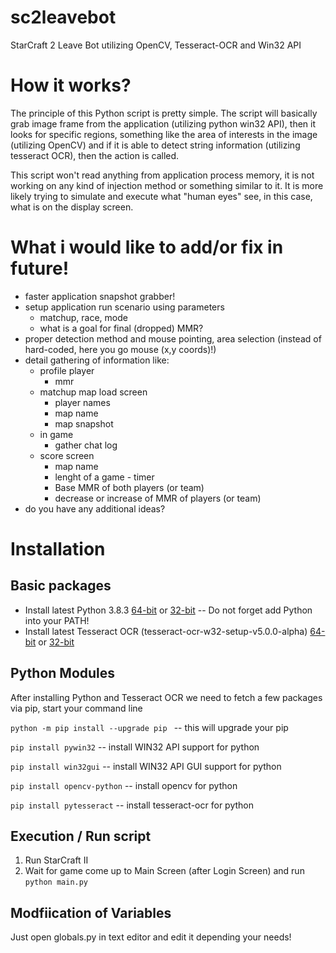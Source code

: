 # sc2leavebot
StarCraft 2 Leave Bot utilizing OpenCV, Tesseract-OCR and Win32 API

# How it works?
The principle of this Python script is pretty simple. The script will basically grab image frame from the application (utilizing python win32 API), then it looks for specific regions, something like the area of interests in the image (utilizing OpenCV) and if it is able to detect string information (utilizing tesseract OCR), then the action is called.

This script won't read anything from application process memory, it is not working on any kind of injection method or something similar to it. It is more likely trying to simulate and execute what "human eyes" see, in this case, what is on the display screen.

# What i would like to add/or fix in future!
- faster application snapshot grabber!
- setup application run scenario using parameters
    - matchup, race, mode
    - what is a goal for final (dropped) MMR?
- proper detection method and mouse pointing, area selection (instead of hard-coded, here you go mouse (x,y coords)!)
- detail gathering of information like:
    - profile player
        - mmr 
    - matchup map load screen
        - player names
        - map name
        - map snapshot
    - in game
        - gather chat log
    - score screen
        - map name
        - lenght of a game - timer
        - Base MMR of both players (or team)
        - decrease or increase of MMR of players (or team)
- do you have any additional ideas?

# Installation

## Basic packages
- Install latest Python 3.8.3 [64-bit](https://www.python.org/ftp/python/3.8.3/python-3.8.3-amd64.exe) or [32-bit](https://www.python.org/ftp/python/3.8.3/python-3.8.3.exe)
-- Do not forget add Python into your PATH!
- Install latest Tesseract OCR (tesseract-ocr-w32-setup-v5.0.0-alpha) [64-bit](https://digi.bib.uni-mannheim.de/tesseract/tesseract-ocr-w64-setup-v5.0.0-alpha.20200328.exe) or [32-bit](https://digi.bib.uni-mannheim.de/tesseract/tesseract-ocr-w32-setup-v5.0.0-alpha.20200328.exe)
## Python Modules
After installing Python and Tesseract OCR we need to fetch a few packages via pip, start your command line 

```python -m pip install --upgrade pip ``` -- this will upgrade your pip

```pip install pywin32``` -- install WIN32 API support for python

```pip install win32gui``` -- install WIN32 API GUI support for python

```pip install opencv-python``` -- install opencv for python

```pip install pytesseract``` -- install tesseract-ocr for python

## Execution / Run script
1. Run StarCraft II
2. Wait for game come up to Main Screen (after Login Screen) and run
```python main.py```

## Modfiication of Variables
Just open globals.py in text editor and edit it depending your needs!
